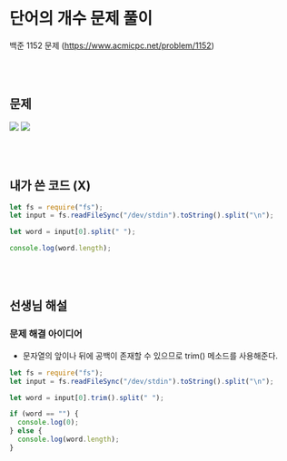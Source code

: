 # 단어의 개수 문제 풀이

백준 1152 문제
(https://www.acmicpc.net/problem/1152)

<br/>
<br/>

## 문제

<a href="#"><img src="https://github.com/eunbaming/TIL_JS-CodingTest/assets/110072947/8e2c239e-fac2-48c0-b5d2-018142302044"/></a>
<a href="#"><img src="https://github.com/eunbaming/TIL_JS-CodingTest/assets/110072947/bdf06d58-d9f2-4e97-aede-4fbe2d142b94"/></a>

<br/>
<br/>

## 내가 쓴 코드 (X)

```javascript
let fs = require("fs");
let input = fs.readFileSync("/dev/stdin").toString().split("\n");

let word = input[0].split(" ");

console.log(word.length);
```

<br/>
<br/>

## 선생님 해설

### 문제 해결 아이디어

- 문자열의 앞이나 뒤에 공백이 존재할 수 있으므로 trim() 메소드를 사용해준다.

```javascript
let fs = require("fs");
let input = fs.readFileSync("/dev/stdin").toString().split("\n");

let word = input[0].trim().split(" ");

if (word == "") {
  console.log(0);
} else {
  console.log(word.length);
}
```
